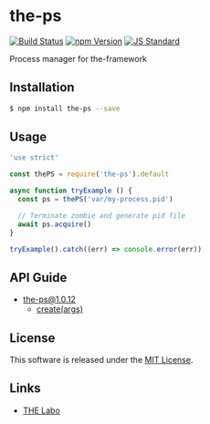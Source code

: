 the-ps
==========

<!---
This file is generated by ape-tmpl. Do not update manually.
--->

<!-- Badge Start -->
<a name="badges"></a>

[![Build Status][bd_travis_shield_url]][bd_travis_url]
[![npm Version][bd_npm_shield_url]][bd_npm_url]
[![JS Standard][bd_standard_shield_url]][bd_standard_url]

[bd_repo_url]: https://github.com/the-labo/the-ps
[bd_travis_url]: http://travis-ci.org/the-labo/the-ps
[bd_travis_shield_url]: http://img.shields.io/travis/the-labo/the-ps.svg?style=flat
[bd_travis_com_url]: http://travis-ci.com/the-labo/the-ps
[bd_travis_com_shield_url]: https://api.travis-ci.com/the-labo/the-ps.svg?token=
[bd_license_url]: https://github.com/the-labo/the-ps/blob/master/LICENSE
[bd_codeclimate_url]: http://codeclimate.com/github/the-labo/the-ps
[bd_codeclimate_shield_url]: http://img.shields.io/codeclimate/github/the-labo/the-ps.svg?style=flat
[bd_codeclimate_coverage_shield_url]: http://img.shields.io/codeclimate/coverage/github/the-labo/the-ps.svg?style=flat
[bd_gemnasium_url]: https://gemnasium.com/the-labo/the-ps
[bd_gemnasium_shield_url]: https://gemnasium.com/the-labo/the-ps.svg
[bd_npm_url]: http://www.npmjs.org/package/the-ps
[bd_npm_shield_url]: http://img.shields.io/npm/v/the-ps.svg?style=flat
[bd_standard_url]: http://standardjs.com/
[bd_standard_shield_url]: https://img.shields.io/badge/code%20style-standard-brightgreen.svg

<!-- Badge End -->


<!-- Description Start -->
<a name="description"></a>

Process manager for the-framework

<!-- Description End -->


<!-- Overview Start -->
<a name="overview"></a>



<!-- Overview End -->


<!-- Sections Start -->
<a name="sections"></a>

<!-- Section from "doc/guides/01.Installation.md.hbs" Start -->

<a name="section-doc-guides-01-installation-md"></a>

Installation
-----

```bash
$ npm install the-ps --save
```


<!-- Section from "doc/guides/01.Installation.md.hbs" End -->

<!-- Section from "doc/guides/02.Usage.md.hbs" Start -->

<a name="section-doc-guides-02-usage-md"></a>

Usage
---------

```javascript
'use strict'

const thePS = require('the-ps').default

async function tryExample () {
  const ps = thePS('var/my-process.pid')

  // Terminate zombie and generate pid file
  await ps.acquire()
}

tryExample().catch((err) => console.error(err))

```


<!-- Section from "doc/guides/02.Usage.md.hbs" End -->

<!-- Section from "doc/guides/10.API Guide.md.hbs" Start -->

<a name="section-doc-guides-10-a-p-i-guide-md"></a>

API Guide
-----

+ [the-ps@1.0.12](./doc/api/api.md)
  + [create(args)](./doc/api/api.md#the-ps-function-create)


<!-- Section from "doc/guides/10.API Guide.md.hbs" End -->


<!-- Sections Start -->


<!-- LICENSE Start -->
<a name="license"></a>

License
-------
This software is released under the [MIT License](https://github.com/the-labo/the-ps/blob/master/LICENSE).

<!-- LICENSE End -->


<!-- Links Start -->
<a name="links"></a>

Links
------

+ [THE Labo][t_h_e_labo_url]

[t_h_e_labo_url]: https://github.com/the-labo

<!-- Links End -->
